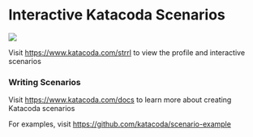 # Interactive Katacoda Scenarios

[![](http://shields.katacoda.com/katacoda/strrl/count.svg)](https://www.katacoda.com/strrl "Get your profile on Katacoda.com")

Visit https://www.katacoda.com/strrl to view the profile and interactive scenarios

### Writing Scenarios
Visit https://www.katacoda.com/docs to learn more about creating Katacoda scenarios

For examples, visit https://github.com/katacoda/scenario-example
